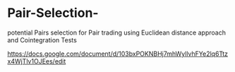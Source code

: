 # Pair-Selection-

potential Pairs selection for Pair trading using  Euclidean distance approach and Cointegration Tests

https://docs.google.com/document/d/103bxPOKNBHj7mhWyllvhFYe2lq6Ttzx4WjTlv1OJEes/edit
